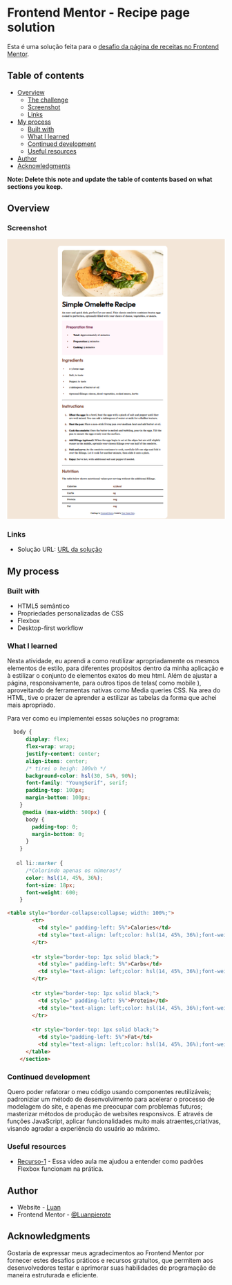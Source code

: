 # Frontend Mentor - Recipe page solution

  Esta é uma solução feita para o [desafio da página de receitas no Frontend Mentor](https://www.frontendmentor.io/challenges/recipe-page-KiTsR8QQKm).

## Table of contents

- [Overview](#overview)
  - [The challenge](#the-challenge)
  - [Screenshot](#screenshot)
  - [Links](#links)
- [My process](#my-process)
  - [Built with](#built-with)
  - [What I learned](#what-i-learned)
  - [Continued development](#continued-development)
  - [Useful resources](#useful-resources)
- [Author](#author)
- [Acknowledgments](#acknowledgments)

**Note: Delete this note and update the table of contents based on what sections you keep.**

## Overview

### Screenshot

![Preview do projeto](./image.png)

  

### Links

- Solução URL: [URL da solução](https://github.com/Luanpierote/projects)

## My process

### Built with

- HTML5 semântico
- Propriedades personalizadas de CSS
- Flexbox
- Desktop-first workflow

### What I learned

Nesta atividade, eu aprendi a como reutilizar apropriadamente os mesmos elementos de estilo, para diferentes propósitos dentro da minha aplicação e à estilizar o conjunto de elementos exatos do meu html. Além de ajustar a página, responsivamente, para outros tipos de telas( como mobile ), aproveitando de ferramentas nativas como Media queries CSS. 
Na area do HTML, tive o prazer de aprender a estilizar as tabelas da forma que achei mais apropriado.

Para ver como eu implementei essas soluções no programa:

```css
  body {
      display: flex;
      flex-wrap: wrap;
      justify-content: center;
      align-items: center;
      /* tirei o heigh: 100vh */
      background-color: hsl(30, 54%, 90%);
      font-family: "YoungSerif", serif;
      padding-top: 100px;
      margin-bottom: 100px;
    }
     @media (max-width: 500px) {
      body {
        padding-top: 0;
        margin-bottom: 0;
      }
    }
  
   ol li::marker {
      /*Colorindo apenas os números*/
      color: hsl(14, 45%, 36%);
      font-size: 18px;
      font-weight: 600;
    }
```

```html
<table style="border-collapse:collapse; width: 100%;">
        <tr>
          <td style=" padding-left: 5%">Calories</td>
          <td style="text-align: left;color: hsl(14, 45%, 36%);font-weight:bolder">277kcal</td>
        </tr>

        <tr style="border-top: 1px solid black;">
          <td style=" padding-left: 5%">Carbs</td>
          <td style="text-align: left;color: hsl(14, 45%, 36%);font-weight:bolder">0g</td>
        </tr>

        <tr style="border-top: 1px solid black;">
          <td style=" padding-left: 5%">Protein</td>
          <td style="text-align: left;color: hsl(14, 45%, 36%);font-weight:bolder">20g</td>
        </tr>

        <tr style="border-top: 1px solid black;">
          <td style="padding-left: 5%">Fat</td>
          <td style="text-align: left;color: hsl(14, 45%, 36%);font-weight:bolder">22g</td>
      </table>
    </section>
  ```

### Continued development

Quero poder refatorar o meu código usando componentes reutilizáveis; padroniziar um método de desenvolvimento para acelerar o processo de modelagem do site, e apenas me preocupar com problemas futuros; masterizar métodos de produção de websites responsivos. E através de funções JavaScript, aplicar funcionalidades muito mais atraentes,criativas, visando agradar a experiência do usuário ao máximo.

### Useful resources

- [Recurso-1](https://www.youtube.com/watch?v=sSkmBxsaJWg&t=65s) - Essa video aula me ajudou a entender como padrões Flexbox funcionam na prática.

## Author

- Website - [Luan](https://luanpierote.netlify.app/)
- Frontend Mentor - [@Luanpierote](https://www.frontendmentor.io/profile/Luanpierote)

## Acknowledgments

Gostaria de expressar meus agradecimentos ao Frontend Mentor por fornecer estes desafios práticos e recursos gratuitos, que permitem aos desenvolvedores testar e aprimorar suas habilidades de programação de maneira estruturada e eficiente.

